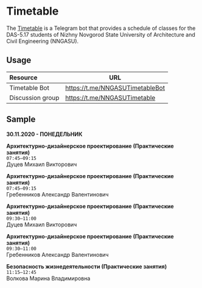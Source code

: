 # Timetable

The [Timetable](https://t.me/NNGASUTimetableBot) is a Telegram bot that provides a schedule of classes for the DAS-5.17 students of Nizhny Novgorod State University of Architecture and Civil Engineering (NNGASU).

## Usage

Resource | URL
:- | --
Timetable Bot | https://t.me/NNGASUTimetableBot
Discussion group | https://t.me/NNGASUTimetable

## Sample

**30.11.2020 - ПОНЕДЕЛЬНИК**

**Архитектурно-дизайнерское проектирование (Практические занятия)**\
```07:45–09:15```\
Дуцев Михаил Викторович

**Архитектурно-дизайнерское проектирование (Практические занятия)**\
```07:45–09:15```\
Гребенников Александр Валентинович

**Архитектурно-дизайнерское проектирование (Практические занятия)**\
```09:30–11:00```\
Дуцев Михаил Викторович

**Архитектурно-дизайнерское проектирование (Практические занятия)**\
```09:30–11:00```\
Гребенников Александр Валентинович

**Безопасность жизнедеятельности (Практические занятия)**\
```11:15–12:45```\
Волкова Марина Владимировна
